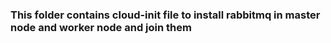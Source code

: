 ### This folder contains cloud-init file to install rabbitmq in master node and worker node and join them 
